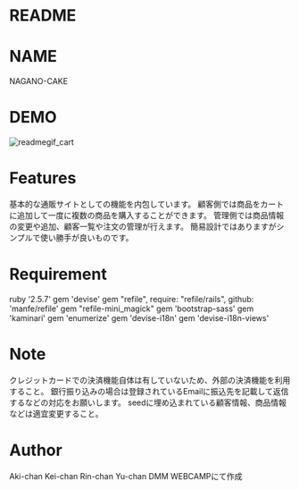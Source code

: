# README

# NAME
NAGANO-CAKE

# DEMO

![readmegif_cart ](https://user-images.githubusercontent.com/57820414/71867623-400c9d00-314e-11ea-8ab3-d14bbb0f24a8.gif)



# Features
基本的な通販サイトとしての機能を内包しています。
顧客側では商品をカートに追加して一度に複数の商品を購入することができます。
管理側では商品情報の変更や追加、顧客一覧や注文の管理が行えます。
簡易設計ではありますがシンプルで使い勝手が良いものです。



# Requirement
ruby '2.5.7'
gem 'devise'
gem "refile", require: "refile/rails", github: 'manfe/refile'
gem "refile-mini_magick"
gem 'bootstrap-sass'
gem 'kaminari'
gem 'enumerize'
gem 'devise-i18n'
gem 'devise-i18n-views'



# Note
クレジットカードでの決済機能自体は有していないため、外部の決済機能を利用すること。
銀行振り込みの場合は登録されているEmailに振込先を記載して返信するなどの対応をお願いします。
seedに埋め込まれている顧客情報、商品情報などは適宜変更すること。



# Author
Aki-chan
Kei-chan
Rin-chan
Yu-chan
DMM WEBCAMPにて作成
